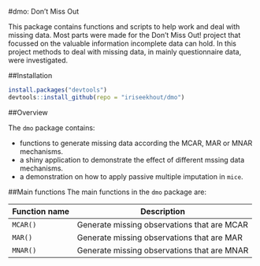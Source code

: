 <!-- README.md is generated from README.Rmd. Please edit that file -->

\#dmo: Don’t Miss Out

This package contains functions and scripts to help work and deal with
missing data. Most parts were made for the Don’t Miss Out! project that
focussed on the valuable information incomplete data can hold. In this
project methods to deal with missing data, in mainly questionnaire data,
were investigated.

\#\#Installation

``` r
install.packages("devtools")
devtools::install_github(repo = "iriseekhout/dmo")
```

\#\#Overview

The `dmo` package contains:

-   functions to generate missing data according the MCAR, MAR or MNAR
    mechanisms.
-   a shiny application to demonstrate the effect of different mssing
    data mechanisms.
-   a demonstration on how to apply passive multiple imputation in
    `mice`.

\#\#Main functions The main functions in the `dmo` package are:

| Function name | Description                                 |
|---------------|---------------------------------------------|
| `MCAR()`      | Generate missing observations that are MCAR |
| `MAR()`       | Generate missing observations that are MAR  |
| `MNAR()`      | Generate missing observations that are MNAR |
